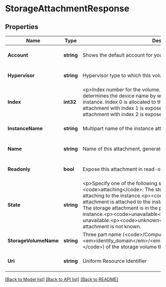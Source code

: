 # StorageAttachmentResponse

## Properties
Name | Type | Description | Notes
------------ | ------------- | ------------- | -------------
**Account** | **string** | Shows the default account for your identity domain. | [optional] [default to null]
**Hypervisor** | **string** | Hypervisor type to which this volume was attached to. | [optional] [default to null]
**Index** | **int32** | &lt;p&gt;Index number for the volume. The allowed range is 1-10. The index determines the device name by which the volume is exposed to the instance. Index 0 is allocated to the temporary boot disk, /dev/xvda. An attachment with index 1 is exposed to the instance as /dev/xvdb, an attachment with index 2 is exposed as /dev/xvdc, and so on. | [optional] [default to null]
**InstanceName** | **string** | Multipart name of the instance attached to the storage volume. | [optional] [default to null]
**Name** | **string** | Name of this attachment, generated by the server. | [optional] [default to null]
**Readonly** | **bool** | Expose this attachment in read-only mode to the Instance | [optional] [default to null]
**State** | **string** | &lt;p&gt;Specify one of the following states of the storage attachment:&lt;p&gt;&lt;code&gt;attaching&lt;/code&gt;: The storage attachment is in the process of attaching to the instance.&lt;p&gt;&lt;code&gt;attached&lt;/code&gt;: The storage attachment is attached to the instance.&lt;p&gt;&lt;code&gt;detaching&lt;/code&gt;: The storage attachment is in the process of detaching from the instance.&lt;p&gt;&lt;code&gt;unavailable&lt;/code&gt;: The storage attachment is unavailable.&lt;p&gt;&lt;code&gt;unknown&lt;/code&gt;: The state of the storage attachment is not known. | [optional] [default to null]
**StorageVolumeName** | **string** | Three part name (&lt;code&gt;/Compute-&lt;em&gt;identity_domain&lt;/em&gt;/&lt;em&gt;user&lt;/em&gt;/&lt;em&gt;object_name&lt;/em&gt;&lt;/code&gt;) of the storage volume that is attached to the instance. | [optional] [default to null]
**Uri** | **string** | Uniform Resource Identifier | [optional] [default to null]

[[Back to Model list]](../README.md#documentation-for-models) [[Back to API list]](../README.md#documentation-for-api-endpoints) [[Back to README]](../README.md)


